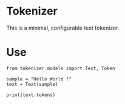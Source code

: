 # Tokenizer

This is a minimal, configurable text tokenizer.

# Use

```python3
from tokenizer.models import Text, Token

sample = "Hello World !"
text = Text(sample)

print(text.tokens)
```